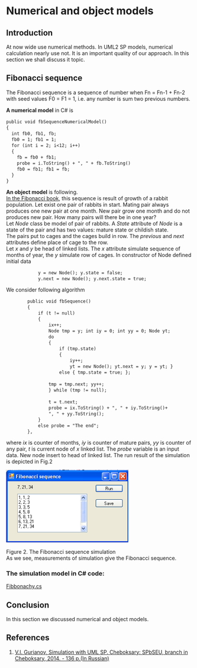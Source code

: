 # Numerical and object models

## Introduction
At now wide use numerical methods. In UML2 SP models, numerical calculation nearly use not. It is an important quality of our approach. In this section we shall discuss it topic. 

## Fibonacci sequence
The Fibonacci sequence is a sequence of number when Fn = Fn-1 + Fn-2 with seed values F0 = F1 = 1, 
i.e. any number is sum two previous numbers.<br/>

**A numerical model** in C# is
```
public void fbSequenceNumericalModel()
{
  int fb0, fb1, fb;
  fb0 = 1; fb1 = 1;
  for (int i = 2; i<12; i++) 
  {
    fb = fb0 + fb1;
    probe = i.ToString() + ", " + fb.ToString()
    fb0 = fb1; fb1 = fb;
  }
}
```

**An object model** is following.<br/>
[In the Fibonacci book](https://en.wikipedia.org/wiki/Fibonacci_number), this sequence is result of growth of a rabbit population.
Let exist one pair of rabbits in start. Mating pair always produces one new pair at one month.
New pair grow one month and do not produces new pair. How many pairs will there be in one year?<br/>
Let *Node* class be model of pair of rabbits. A *State* attribute of *Node* is a state of the pair and has two values: mature state or childish state.<br/> 
The pairs put to cages and the cages build in row. The *previous* and *next* attributes define place of cage to the row.<br/> 
Let *x* and *y* be head of linked lists. The *x* attribute simulate sequence of months of year, the *y* simulate row of cages.
In constructor of Node defined initial data
```
            y = new Node(); y.state = false;
            y.next = new Node(); y.next.state = true;
```
We consider following algorithm
```
        public void fbSequence()
        {
            if (t != null)
            {
                ix++;
                Node tmp = y; int iy = 0; int yy = 0; Node yt;
                do
                {
                    if (tmp.state)
                    {
                        iy++;
                        yt = new Node(); yt.next = y; y = yt; }
                    else { tmp.state = true; };

                tmp = tmp.next; yy++;
                } while (tmp != null);

                t = t.next; 
                probe = ix.ToString() + ", " + iy.ToString()+ 
                ", " + yy.ToString();
            }
            else probe = "The end";
        },
```
where *ix* is counter of months, *iy* is counter of mature pairs, *yy* is counter of any pair, *t* is current node 
of *x* linked list. 
The *probe* variable is an input data. New node insert to head of linked list.
The run result of the simulation is depicted in Fig.2
<p><img src="Fibonacci.png" alt="" /></p>
Figure 2. The Fibonacci sequence simulation<br>
As we see, measurements of simulation give the Fibonacci sequence.

### The simulation model in C# code:  
[Fibbonachy.cs](https://github.com/vgurianov/uml-sp/blob/master/examples/function/Fibbonachy.cs) 

## Conclusion
In this section we discussed numerical and object models. 

## References
1.	[V.I. Gurianov, Simulation with UML SP. Cheboksary: SPbSEU, branch in Cheboksary, 2014. - 136 p.(In Russian)](http://simulation.su/static/en-books.html)
